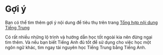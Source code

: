 # Gợi ý

Bạn có thể tìm thêm gợi ý nội dung để tiêu thụ trên trang [Tổng hợp nội dung Tiếng Trung](https://daihocmo.github.io/awesome-ngon-ngu/ngon-ngu/tieng-trung/input.html) 

Có rất nhiều những lộ trình và hướng dẫn học tốt ngoài kia nên đừng ngại tìm thêm. Và nếu bạn biết Tiếng Anh đủ tốt để sử dụng cho việc học một ngôn ngữ khác, tìm ngay tài nguyên học Tiếng Trung bằng Tiếng Anh.